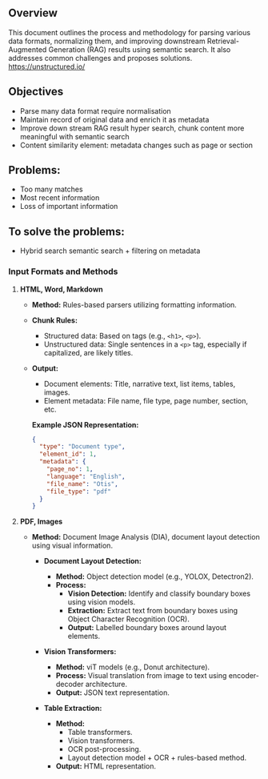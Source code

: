 ## Overview
This document outlines the process and methodology for parsing various data formats, normalizing them, and improving downstream Retrieval-Augmented Generation (RAG) results using semantic search. It also addresses common challenges and proposes solutions. https://unstructured.io/

## Objectives
- Parse many data format require normalisation 
- Maintain record of original data and enrich it as metadata
- Improve down stream RAG result hyper search, chunk content more meaningful with semantic search 
- Content similarity element: metadata changes such as page or section

## Problems:
- Too many matches
- Most recent information 
- Loss of important information 
## To solve the problems:
- Hybrid search semantic search + filtering on metadata

### Input Formats and Methods

1. **HTML, Word, Markdown**
	- **Method:** Rules-based parsers utilizing formatting information.
	- **Chunk Rules:**
  		- Structured data: Based on tags (e.g., `<h1>`, `<p>`).
  		- Unstructured data: Single sentences in a `<p>` tag, especially if capitalized, are likely titles.
	- **Output:**
  		- Document elements: Title, narrative text, list items, tables, images.
  		- Element metadata: File name, file type, page number, section, etc.

		**Example JSON Representation:**
		```json
		{
		  "type": "Document type",
		  "element_id": 1,
		  "metadata": {
		    "page_no": 1,
		    "language": "English",
		    "file_name": "Otis",
		    "file_type": "pdf"
		  }
		}
		```

2. **PDF, Images**
	- **Method:** Document Image Analysis (DIA), document layout detection using visual information.
	  - **Document Layout Detection:**
	    - **Method:** Object detection model (e.g., YOLOX, Detectron2).
	    - **Process:**
	      - **Vision Detection:** Identify and classify boundary boxes using vision models.
	      - **Extraction:** Extract text from boundary boxes using Object Character Recognition (OCR).
	      - **Output:** Labelled boundary boxes around layout elements.
	  - **Vision Transformers:**
	    - **Method:** viT models (e.g., Donut architecture).
	    - **Process:** Visual translation from image to text using encoder-decoder architecture.
	    - **Output:** JSON text representation.

	  - **Table Extraction:**
	    - **Method:**
	      - Table transformers.
	      - Vision transformers.
	      - OCR post-processing.
	      - Layout detection model + OCR + rules-based method.
	    - **Output:** HTML representation.
